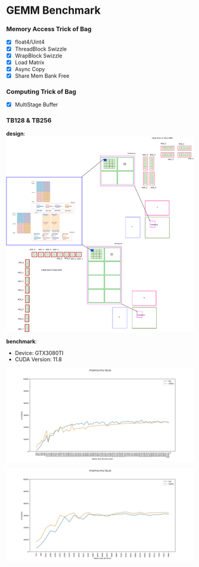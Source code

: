# GEMM Benchmark

### Memory Access Trick of Bag

- [x] float4/Uint4
- [x] ThreadBlock Swizzle
- [x] WrapBlock Swizzle
- [x] Load Matrix
- [x] Async Copy
- [x] Share Mem Bank Free

### Computing Trick of Bag

- [x] MultiStage Buffer



### TB128 & TB256

**design**: ![TB128&256](../asset/TB256_M16N8K16_FP16FP32.drawio.png)

**benchmark**: 
- Device: GTX3080TI
- CUDA Version: 11.8

![TB128K256](../asset/GEMM_TB128_K256_benchmark.jpg)

![TB256MNK](../asset/GEMM_TB128_MNK_B_benchmark.jpg)
